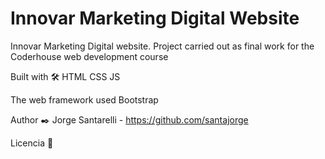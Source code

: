 # Innovar Marketing Digital Website

Innovar Marketing Digital website. Project carried out as final work for the Coderhouse web development course

Built with 🛠️ HTML CSS JS

The web framework used Bootstrap

Author ✒️ Jorge Santarelli - https://github.com/santajorge

Licencia 📄

